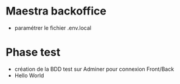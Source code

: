 # Maestra backoffice

- paramétrer le fichier .env.local
  

# Phase test
- création de la BDD test sur Adminer pour connexion Front/Back
- Hello World
